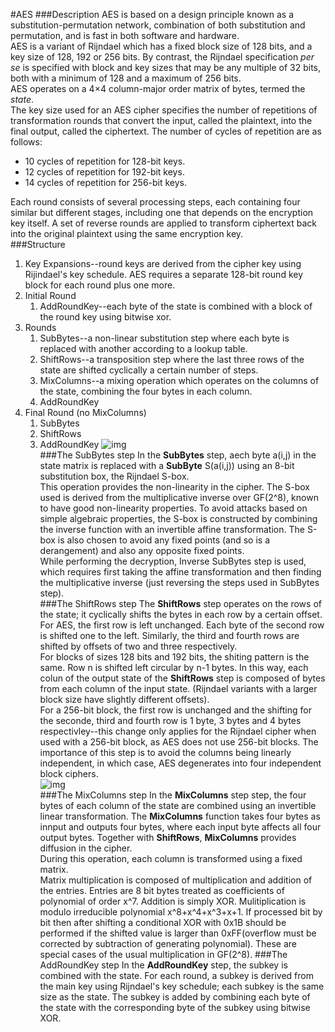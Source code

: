 #AES
###Description
AES is based on a design principle known as a substitution-permutation network, combination of both substitution and permutation, and is fast in both software and hardware.</br>
AES is a variant of Rijndael which has a fixed block size of 128 bits, and a key size of 128, 192 or 256 bits. By contrast, the Rijndael specification _per se_ is specified with block and key sizes that may be any multiple of 32 bits, both with a minimum of 128 and a maximum of 256 bits.</br>
AES operates on a 4×4 column-major order matrix of bytes, termed the _state_.</br>
The key size used for an AES cipher specifies the number of repetitions of transformation rounds that convert the input, called the plaintext, into the final output, called the ciphertext. The number of cycles of repetition are as follows:

* 10 cycles of repetition for 128-bit keys.
* 12 cycles of repetition for 192-bit keys.
* 14 cycles of repetition for 256-bit keys.

Each round consists of several processing steps, each containing four similar but different stages, including one that depends on the encryption key itself. A set of reverse rounds are applied to transform ciphertext back into the original plaintext using the same encryption key.</br>
###Structure
1. Key Expansions--round keys are derived from the cipher key using Rijindael's key schedule. AES requires a separate 128-bit round key block for each round plus one more.
2. Initial Round
	1. AddRoundKey--each byte of the state is combined with a block of the round key using bitwise xor.
3. Rounds
	1. SubBytes--a non-linear substitution step where each byte is replaced with another according to a lookup table.
	2. ShiftRows--a transposition step where the last three rows of the state are shifted cyclically a certain number of steps.
	3. MixColumns--a mixing operation which operates on the columns of the state, combining the four bytes in each column.
	4. AddRoundKey
4. Final Round (no MixColumns)
	1. SubBytes
	2. ShiftRows
	3. AddRoundKey
![img](https://cloud.githubusercontent.com/assets/9131176/9522667/733b56e6-4d08-11e5-9f15-227f89e3d8d9.png)</br>
###The SubBytes step
In the **SubBytes** step, aech byte a(i,j) in the state matrix is replaced with a **SubByte** S(a(i,j)) using an 8-bit substitution box, the Rijndael S-box.</br>
This operation provides the non-linearity in the cipher. The S-box used is derived from the multiplicative inverse over GF(2^8), known to have good non-linearity properties. To avoid attacks based on simple algebraic properties, the S-box is constructed by combining the inverse function with an invertible affine transformation. The S-box is also chosen to avoid any fixed points (and so is a derangement) and also any opposite fixed points.</br>
While performing the decryption, Inverse SubBytes step is used, which requires first taking the affine transformation and then finding the multiplicative inverse (just reversing the steps used in SubBytes step).</br>
###The ShiftRows step
The **ShiftRows** step operates on the rows of the state; it cyclically shifts the bytes in each row by a certain offset. For AES, the first row is left unchanged. Each byte of the second row is shifted one to the left. Similarly, the third and fourth rows are shifted by offsets of two and three respectively.</br>
For blocks of sizes 128 bits and 192 bits, the shiting pattern is the same. Row n is shifted left circular by n-1 bytes. In this way, each colun of the output state of  the **ShiftRows** step is composed of bytes from each column of the input state. (Rijndael variants with a larger block size have slightly different offsets).</br>
For a 256-bit block, the first row is unchanged and the shifting for the seconde, third and fourth row is 1 byte, 3 bytes and 4 bytes respectivley--this change only applies for the Rijndael cipher when used with a 256-bit block, as AES does not use 256-bit blocks. The importance of this step is to avoid the columns being linearly independent, in which case, AES degenerates into four independent block ciphers.</br>
![img](https://cloud.githubusercontent.com/assets/9131176/9522666/72f29a82-4d08-11e5-9819-4ce53501ee4e.png)</br>
###The MixColumns step
In the **MixColumns** step step, the four bytes of each column of the state are combined using an invertible linear transformation. The **MixColumns** function takes four bytes as innput and outputs four bytes, where each input byte affects all four output bytes. Together with **ShiftRows**, **MixColumns** provides diffusion in the cipher.</br>
During this operation, each column is transformed using a fixed matrix.</br>
Matrix multiplication is composed of multiplication and addition of the entries. Entries are 8 bit bytes treated as coefficients of polynomial of order x^7. Addition is simply XOR. Mulitiplication is modulo irreducible polynomial x^8+x^4+x^3+x+1. If processed bit by bit then after shifting a conditional XOR with 0x1B should be performed if the shifted value is larger than 0xFF(overflow must be corrected by subtraction of generating polynomial). These are special cases of the usual multiplication in GF(2^8).
###The AddRoundKey step
In the **AddRoundKey** step, the subkey is combined with the state. For each round, a subkey is derived from the main key using Rijndael's key schedule; each subkey is the same size as the state. The subkey is added by combining each byte of the state with the corresponding byte of the subkey using bitwise XOR.
